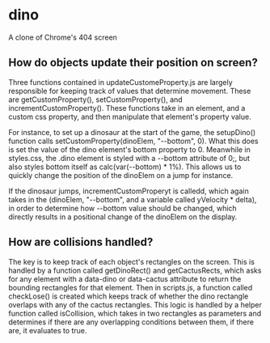 # dino
A clone of Chrome's 404 screen


## How do objects update their position on screen? 
Three functions contained in updateCustomeProperty.js are largely responsible for keeping track of values that determine movement. These are getCustomProperty(), setCustomProperty(), and incrementCustomProperty(). These functions take in an element, and a custom css property, and then manipulate that element's property value. 

For instance, to set up a dinosaur at the start of the game, the setupDino() function calls setCustomProperty(dinoElem, "--bottom", 0). What this does is set the value of the dino element's bottom property to 0. Meanwhile in styles.css, the .dino element is styled with a --bottom attribute of 0;, but also styles bottom itself as calc(var(--bottom) * 1%). This allows us to quickly change the position of the dinoElem on a jump for instance. 

If the dinosaur jumps, incrementCustomProperyt is calledd, which again takes in the (dinoElem, "--bottom", and a variable called yVelocity * delta), in order to determine how --bottom value should be changed, which directly results in a positional change of the dinoElem on the display. 



## How are collisions handled? 
The key is to keep track of each object's rectangles on the screen. This is handled by a function called getDinoRect() and getCactusRects, which asks for any element with a data-dino or data-cactus attribute to return the bounding rectangles for that element. Then in scripts.js, a function called checkLose() is created which keeps track of whether the dino rectangle overlaps with any of the cactus rectangles. This logic is handled by a helper function called isCollision, which takes in two rectangles as parameters and determines if there are any overlapping conditions between them, if there are, it evaluates to true. 

